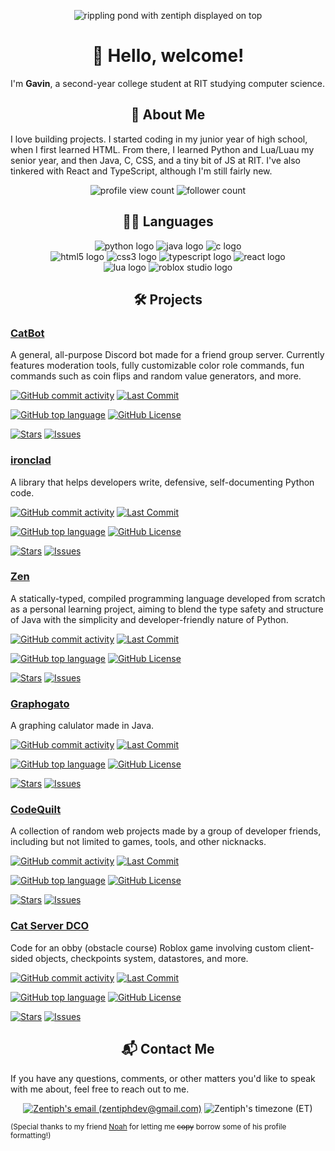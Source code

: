 <p align="center">
  <img src="https://github.com/user-attachments/assets/3391eeeb-861e-468e-8a02-797d03a8d485" alt="rippling pond with zentiph displayed on top">
</p>


<h1 align="center">👋 Hello, welcome!</h1>

I'm **Gavin**, a second-year college student at RIT studying computer science.


<h2 align="center">🙋 About Me</h2>

I love building projects. I started coding in my junior year of high school, when I first learned HTML. From there, I learned Python and Lua/Luau my senior year, and then Java, C, CSS, and a tiny bit of JS at RIT. I've also tinkered with React and TypeScript, although I'm still fairly new.

<p align="center">
  <img src="https://komarev.com/ghpvc/?username=zentiph&style=plastic&color=6c0ffe" alt="profile view count">
  <img src="https://img.shields.io/github/followers/zentiph?style=plastic&logo=github" alt="follower count">
</p>

<h2 align="center">🧑‍💻 Languages</h2>

<p align="center">
  <img src="https://img.shields.io/badge/python3-0f0f0f?style=for-the-badge&logo=python" alt="python logo"/>
  <img src="https://img.shields.io/badge/java-0f0f0f?style=for-the-badge&logo=openjdk" alt="java logo"/>
  <img src="https://img.shields.io/badge/c-0f0f0f?style=for-the-badge&logo=c" alt="c logo"/>
  <br/>
  <img src="https://img.shields.io/badge/html5-0f0f0f?style=for-the-badge&logo=html5" alt="html5 logo"/>
  <img src="https://img.shields.io/badge/css3-0f0f0f?style=for-the-badge&logo=css&logoColor=663399" alt="css3 logo"/>
  <img src="https://img.shields.io/badge/typescript-0f0f0f?style=for-the-badge&logo=typescript" alt="typescript logo"/>
  <img src="https://img.shields.io/badge/react-0f0f0f?style=for-the-badge&logo=react" alt="react logo"/>
  <br/>
  <img src="https://img.shields.io/badge/lua-0f0f0f?style=for-the-badge&logo=lua&logoColor=2C2D72" alt="lua logo"/>
  <img src="https://img.shields.io/badge/luau-0f0f0f?style=for-the-badge&logo=robloxstudio&logoColor=00A2FF" alt="roblox studio logo"/>
</p>


<h2 align="center">🛠️ Projects</h2>

### [CatBot](https://github.com/zentiph/CatBot)
A general, all-purpose Discord bot made for a friend group server. Currently features moderation tools, fully customizable color role commands, fun commands such as coin flips and random value generators, and more.

[![GitHub commit activity](https://img.shields.io/github/commit-activity/t/zentiph/catbot?style=plastic)](https://github.com/zentiph/catbot/commits/main)
[![Last Commit](https://img.shields.io/github/last-commit/zentiph/catbot?style=plastic)](https://github.com/zentiph/catbot/commits/main)

[![GitHub top language](https://img.shields.io/github/languages/top/zentiph/catbot?style=plastic)](https://github.com/topics/python)
[![GitHub License](https://img.shields.io/github/license/zentiph/catbot?style=plastic)](https://github.com/Zentiph/CatBot/blob/main/license.md)

[![Stars](https://img.shields.io/github/stars/zentiph/catbot?style=plastic)](https://github.com/zentiph/catbot/stargazers)
[![Issues](https://img.shields.io/github/issues/zentiph/catbot?style=plastic)](https://github.com/zentiph/catbot/issues)

### [ironclad](https://github.com/zentiph/ironclad)
A library that helps developers write, defensive, self-documenting Python code.

[![GitHub commit activity](https://img.shields.io/github/commit-activity/t/zentiph/ironclad?style=plastic)](https://github.com/zentiph/ironclad/commits/main)
[![Last Commit](https://img.shields.io/github/last-commit/zentiph/ironclad?style=plastic)](https://github.com/zentiph/ironclad/commits/main)

[![GitHub top language](https://img.shields.io/github/languages/top/zentiph/ironclad?style=plastic)](https://github.com/topics/python)
[![GitHub License](https://img.shields.io/github/license/zentiph/ironclad?style=plastic)](https://github.com/Zentiph/ironclad/blob/main/LICENSE.md)

[![Stars](https://img.shields.io/github/stars/zentiph/ironclad?style=plastic)](https://github.com/zentiph/ironclad/stargazers)
[![Issues](https://img.shields.io/github/issues/zentiph/ironclad?style=plastic)](https://github.com/zentiph/ironclad/issues)


### [Zen](https://github.com/Zentiph/Zen)
A statically-typed, compiled programming language developed from scratch as a personal learning project, aiming to blend the type safety and structure of Java with the simplicity and developer-friendly nature of Python.

[![GitHub commit activity](https://img.shields.io/github/commit-activity/t/zentiph/zen?style=plastic)](https://github.com/zentiph/zen/commits/main)
[![Last Commit](https://img.shields.io/github/last-commit/zentiph/zen?style=plastic)](https://github.com/zentiph/zen/commits/main)

[![GitHub top language](https://img.shields.io/github/languages/top/zentiph/zen?style=plastic)](https://github.com/topics/c)
[![GitHub License](https://img.shields.io/github/license/zentiph/zen?style=plastic)](https://github.com/Zentiph/zen/blob/main/LICENSE.md)

[![Stars](https://img.shields.io/github/stars/zentiph/zen?style=plastic)](https://github.com/zentiph/zen/stargazers)
[![Issues](https://img.shields.io/github/issues/zentiph/zen?style=plastic)](https://github.com/zentiph/zen/issues)

### [Graphogato](https://github.com/zentiph/Graphogato)
A graphing calulator made in Java.

[![GitHub commit activity](https://img.shields.io/github/commit-activity/t/zentiph/graphogato?style=plastic)](https://github.com/zentiph/graphogato/commits/main)
[![Last Commit](https://img.shields.io/github/last-commit/zentiph/graphogato?style=plastic)](https://github.com/zentiph/graphogato/commits/main)

[![GitHub top language](https://img.shields.io/github/languages/top/zentiph/graphogato?style=plastic)](https://github.com/topics/java)
[![GitHub License](https://img.shields.io/github/license/zentiph/graphogato?style=plastic)](https://github.com/Zentiph/graphogato/blob/main/LICENSE)

[![Stars](https://img.shields.io/github/stars/zentiph/graphogato?style=plastic)](https://github.com/zentiph/graphogato/stargazers)
[![Issues](https://img.shields.io/github/issues/zentiph/graphogato?style=plastic)](https://github.com/zentiph/graphogato/issues)

### [CodeQuilt](https://github.com/justianisdev/CodeQuilt)
A collection of random web projects made by a group of developer friends, including but not limited to games, tools, and other nicknacks.

[![GitHub commit activity](https://img.shields.io/github/commit-activity/t/justianisdev/codequilt?style=plastic)](https://github.com/justianisdev/codequilt/commits/main)
[![Last Commit](https://img.shields.io/github/last-commit/justianisdev/codequilt?style=plastic)](https://github.com/justianisdev/codequilt/commits/main)

[![GitHub top language](https://img.shields.io/github/languages/top/justianisdev/codequilt?style=plastic)](https://github.com/topics/typescript)
[![GitHub License](https://img.shields.io/github/license/justianisdev/codequilt?style=plastic)](https://github.com/justianisdev/codequilt/blob/main/LICENSE.md)

[![Stars](https://img.shields.io/github/stars/justianisdev/codequilt?style=plastic)](https://github.com/justianisdev/codequilt/stargazers)
[![Issues](https://img.shields.io/github/issues/justianisdev/codequilt?style=plastic)](https://github.com/justianisdev/codequilt/issues)

### [Cat Server DCO](https://github.com/Zentiph/Cat-Server-DCO)
Code for an obby (obstacle course) Roblox game involving custom client-sided objects, checkpoints system, datastores, and more.

[![GitHub commit activity](https://img.shields.io/github/commit-activity/t/zentiph/cat-server-dco?style=plastic)](https://github.com/zentiph/cat-server-dco/commits/main)
[![Last Commit](https://img.shields.io/github/last-commit/zentiph/cat-server-dco?style=plastic)](https://github.com/zentiph/cat-server-dco/commits/main)

[![GitHub top language](https://img.shields.io/github/languages/top/zentiph/cat-server-dco?style=plastic)](https://github.com/topics/luau)
[![GitHub License](https://img.shields.io/github/license/zentiph/cat-server-dco?style=plastic)](https://github.com/Zentiph/cat-server-dco/blob/main/LICENSE.md)

[![Stars](https://img.shields.io/github/stars/zentiph/cat-server-dco?style=plastic)](https://github.com/zentiph/cat-server-dco/stargazers)
[![Issues](https://img.shields.io/github/issues/zentiph/cat-server-dco?style=plastic)](https://github.com/zentiph/cat-server-dco/issues)


<h2 align="center">📬 Contact Me</h2>

If you have any questions, comments, or other matters you'd like to speak with me about, feel free to reach out to me.
<p align="center">
  <a href="mailto:zentiphdev@gmail.com" target="_blank"><img src="https://img.shields.io/badge/email-zentiphdev%40gmail.com-0f0f0f?style=flat-square&logo=gmail" alt="Zentiph's email (zentiphdev@gmail.com)"></a>
  <img src="https://img.shields.io/badge/timezone-ET-0f0f0f?style=flat-square" alt="Zentiph's timezone (ET)">
</p>


<sub>(Special thanks to my friend [Noah](https://github.com/gamerjamer43) for letting me ~~copy~~ borrow some of his profile formatting!)</sub>
